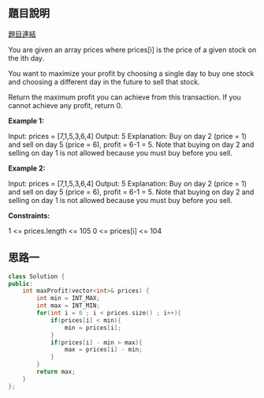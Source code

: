 ## 題目說明
[題目連結](https://leetcode.com/problems/best-time-to-buy-and-sell-stock/?envType=study-plan&id=data-structure-i)

You are given an array prices where prices[i] is the price of a given stock on the ith day.

You want to maximize your profit by choosing a single day to buy one stock and choosing a different day in the future to sell that stock.

Return the maximum profit you can achieve from this transaction. If you cannot achieve any profit, return 0.

**Example 1:**

Input: prices = [7,1,5,3,6,4]
Output: 5
Explanation: Buy on day 2 (price = 1) and sell on day 5 (price = 6), profit = 6-1 = 5.
Note that buying on day 2 and selling on day 1 is not allowed because you must buy before you sell.

**Example 2:**

Input: prices = [7,1,5,3,6,4]
Output: 5
Explanation: Buy on day 2 (price = 1) and sell on day 5 (price = 6), profit = 6-1 = 5.
Note that buying on day 2 and selling on day 1 is not allowed because you must buy before you sell.

**Constraints:**

1 <= prices.length <= 105
0 <= prices[i] <= 104


## 思路一 
```CPP
class Solution {
public:
    int maxProfit(vector<int>& prices) {
        int min = INT_MAX;
        int max = INT_MIN;
        for(int i = 0 ; i < prices.size() ; i++){
            if(prices[i] < min){
                min = prices[i];
            }
            if(prices[i] - min > max){
                max = prices[i] - min;
            }
        }
        return max;
    }
};
```
